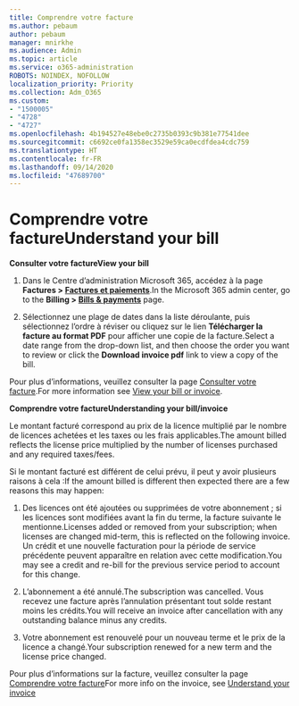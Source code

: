 ```yaml
---
title: Comprendre votre facture
ms.author: pebaum
author: pebaum
manager: mnirkhe
ms.audience: Admin
ms.topic: article
ms.service: o365-administration
ROBOTS: NOINDEX, NOFOLLOW
localization_priority: Priority
ms.collection: Adm_O365
ms.custom:
- "1500005"
- "4728"
- "4727"
ms.openlocfilehash: 4b194527e48ebe0c2735b0393c9b381e77541dee
ms.sourcegitcommit: c6692ce0fa1358ec3529e59ca0ecdfdea4cdc759
ms.translationtype: HT
ms.contentlocale: fr-FR
ms.lasthandoff: 09/14/2020
ms.locfileid: "47689700"
---
```

# <a name="understand-your-bill"></a><span data-ttu-id="6a912-102">Comprendre votre facture</span><span class="sxs-lookup"><span data-stu-id="6a912-102">Understand your bill</span></span>

<span data-ttu-id="6a912-103">**Consulter votre facture**</span><span class="sxs-lookup"><span data-stu-id="6a912-103">**View your bill**</span></span>

1. <span data-ttu-id="6a912-104">Dans le Centre d’administration Microsoft 365, accédez à la page **Factures > [Factures et paiements](https://go.microsoft.com/fwlink/p/?linkid=848039)**.</span><span class="sxs-lookup"><span data-stu-id="6a912-104">In the Microsoft 365 admin center, go to the **Billing > [Bills & payments](https://go.microsoft.com/fwlink/p/?linkid=848039)** page.</span></span>

2. <span data-ttu-id="6a912-105">Sélectionnez une plage de dates dans la liste déroulante, puis sélectionnez l’ordre à réviser ou cliquez sur le lien **Télécharger la facture au format PDF** pour afficher une copie de la facture.</span><span class="sxs-lookup"><span data-stu-id="6a912-105">Select a date range from the drop-down list, and then choose the order you want to review or click the **Download invoice pdf** link to view a copy of the bill.</span></span>

<span data-ttu-id="6a912-106">Pour plus d’informations, veuillez consulter la page [Consulter votre facture](https://docs.microsoft.com/microsoft-365/commerce/billing-and-payments/view-your-bill-or-invoice).</span><span class="sxs-lookup"><span data-stu-id="6a912-106">For more information see [View your bill or invoice](https://docs.microsoft.com/microsoft-365/commerce/billing-and-payments/view-your-bill-or-invoice).</span></span>

<span data-ttu-id="6a912-107">**Comprendre votre facture**</span><span class="sxs-lookup"><span data-stu-id="6a912-107">**Understanding your bill/invoice**</span></span>

<span data-ttu-id="6a912-108">Le montant facturé correspond au prix de la licence multiplié par le nombre de licences achetées et les taxes ou les frais applicables.</span><span class="sxs-lookup"><span data-stu-id="6a912-108">The amount billed reflects the license price multiplied by the number of licenses purchased and any required taxes/fees.</span></span>

<span data-ttu-id="6a912-109">Si le montant facturé est différent de celui prévu, il peut y avoir plusieurs raisons à cela :</span><span class="sxs-lookup"><span data-stu-id="6a912-109">If the amount billed is different then expected there are a few reasons this may happen:</span></span>

1. <span data-ttu-id="6a912-110">Des licences ont été ajoutées ou supprimées de votre abonnement ; si les licences sont modifiées avant la fin du terme, la facture suivante le mentionne.</span><span class="sxs-lookup"><span data-stu-id="6a912-110">Licenses added or removed from your subscription; when licenses are changed mid-term, this is reflected on the following invoice.</span></span>  <span data-ttu-id="6a912-111">Un crédit et une nouvelle facturation pour la période de service précédente peuvent apparaître en relation avec cette modification.</span><span class="sxs-lookup"><span data-stu-id="6a912-111">You may see a credit and re-bill for the previous service period to account for this change.</span></span>

2. <span data-ttu-id="6a912-112">L’abonnement a été annulé.</span><span class="sxs-lookup"><span data-stu-id="6a912-112">The subscription was cancelled.</span></span>  <span data-ttu-id="6a912-113">Vous recevez une facture après l’annulation présentant tout solde restant moins les crédits.</span><span class="sxs-lookup"><span data-stu-id="6a912-113">You will receive an invoice after cancellation with any outstanding balance minus any credits.</span></span>

3. <span data-ttu-id="6a912-114">Votre abonnement est renouvelé pour un nouveau terme et le prix de la licence a changé.</span><span class="sxs-lookup"><span data-stu-id="6a912-114">Your subscription renewed for a new term and the license price changed.</span></span>  

<span data-ttu-id="6a912-115">Pour plus d’informations sur la facture, veuillez consulter la page [Comprendre votre facture](https://support.office.com/article/Understand-your-invoice-for-Office-365-for-business-0724b428-fb59-4962-8c37-6674166d7507)</span><span class="sxs-lookup"><span data-stu-id="6a912-115">For more info on the invoice, see [Understand your invoice](https://support.office.com/article/Understand-your-invoice-for-Office-365-for-business-0724b428-fb59-4962-8c37-6674166d7507)</span></span>
